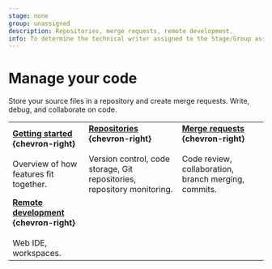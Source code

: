 ```yaml
---
stage: none
group: unassigned
description: Repositories, merge requests, remote development.
info: To determine the technical writer assigned to the Stage/Group associated with this page, see https://handbook.gitlab.com/handbook/product/ux/technical-writing/#assignments
---
```


# Manage your code

Store your source files in a repository and create merge requests. Write, debug, and collaborate on code.

| | | |
|--|--|--|
| [**Getting started**](../user/get_started/get_started_managing_code.md) **{chevron-right}**<br><br>Overview of how features fit together. | [**Repositories**](../user/project/repository/index.md) **{chevron-right}**<br><br>Version control, code storage, Git repositories, repository monitoring. | [**Merge requests**](../user/project/merge_requests/index.md) **{chevron-right}**<br><br>Code review, collaboration, branch merging, commits. |
| [**Remote development**](../user/project/remote_development/index.md) **{chevron-right}**<br><br>Web IDE, workspaces. | | |
